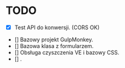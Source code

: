 # TODO

- [x] Test API do konwersji. (CORS OK)
- [] Bazowy projekt GulpMonkey.
- [] Bazowa klasa z formularzem.
- [] Obsługa czyszczenia VE i bazowy CSS.
- [] .